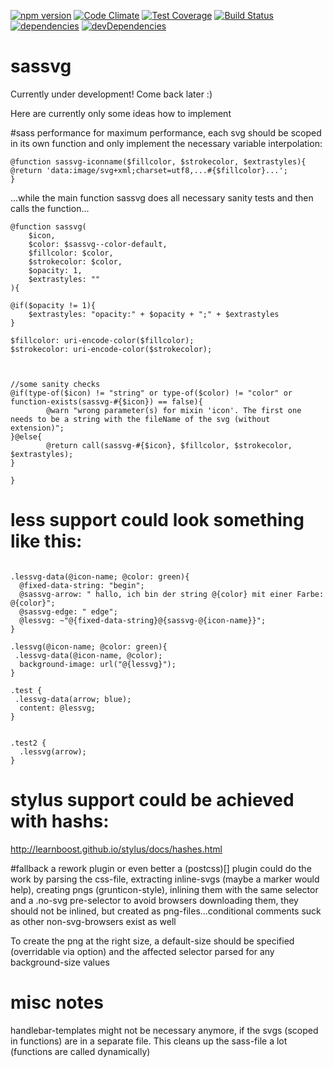 [![npm version](https://badge.fury.io/js/sassvg.svg)](http://badge.fury.io/js/sassvg)
[![Code Climate](https://codeclimate.com/github/MattDiMu/sassvg/badges/gpa.svg)](https://codeclimate.com/github/MattDiMu/sassvg)
[![Test Coverage](https://codeclimate.com/github/MattDiMu/sassvg/badges/coverage.svg)](https://codeclimate.com/github/MattDiMu/sassvg)
[![Build Status](https://travis-ci.org/MattDiMu/sassvg.svg)](https://travis-ci.org/MattDiMu/sassvg)
[![dependencies](https://david-dm.org/MattDiMu/gulp-sassvg.svg)](https://david-dm.org/MattDiMu/gulp-sassvg)
[![devDependencies](https://david-dm.org/MattDiMu/gulp-sassvg/dev-status.svg)](https://david-dm.org/MattDiMu/gulp-sassvg)

# sassvg
Currently under development! Come back later :)


Here are currently only some ideas how to implement


#sass performance
for maximum performance, each svg should be scoped in its own function and only implement the necessary variable interpolation:
```
@function sassvg-iconname($fillcolor, $strokecolor, $extrastyles){
@return 'data:image/svg+xml;charset=utf8,...#{$fillcolor}...';
}

```
...while the main function sassvg does all necessary sanity tests and then calls the function...
```
@function sassvg(
	$icon, 
	$color: $sassvg--color-default, 
	$fillcolor: $color,
	$strokecolor: $color, 
	$opacity: 1,
	$extrastyles: ""
){

@if($opacity != 1){
    $extrastyles: "opacity:" + $opacity + ";" + $extrastyles
}

$fillcolor: uri-encode-color($fillcolor);
$strokecolor: uri-encode-color($strokecolor);
	
	
    
//some sanity checks
@if(type-of($icon) != "string" or type-of($color) != "color" or function-exists(sassvg-#{$icon}) == false){
		@warn "wrong parameter(s) for mixin 'icon'. The first one needs to be a string with the fileName of the svg (without extension)";
}@else{
		@return call(sassvg-#{$icon}, $fillcolor, $strokecolor, $extrastyles);
}

}
```



# less support could look something like this:
```

.lessvg-data(@icon-name; @color: green){
  @fixed-data-string: "begin";
  @sassvg-arrow: " hallo, ich bin der string @{color} mit einer Farbe: @{color}";
  @sassvg-edge: " edge";
  @lessvg: ~"@{fixed-data-string}@{sassvg-@{icon-name}}";
}

.lessvg(@icon-name; @color: green){
 .lessvg-data(@icon-name, @color);
  background-image: url("@{lessvg}");
}

.test {
 .lessvg-data(arrow; blue);
  content: @lessvg;
}


.test2 { 
  .lessvg(arrow);
}

```

# stylus support could be achieved with hashs:
http://learnboost.github.io/stylus/docs/hashes.html


#fallback
a rework plugin or even better a (postcss)[] plugin could do the work by parsing the css-file, extracting inline-svgs (maybe a marker would help), creating pngs (grunticon-style), inlining them with the same selector and a .no-svg pre-selector
to avoid browsers downloading them, they should not be inlined, but created as png-files...conditional comments suck as other non-svg-browsers exist as well

To create the png at the right size, a default-size should be specified (overridable via option) and the affected selector parsed for any background-size values


# misc notes
handlebar-templates might not be necessary anymore, if the svgs (scoped in functions) are in a separate file. This cleans up the sass-file a lot (functions are called dynamically)
